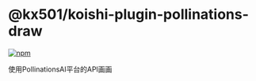 # @kx501/koishi-plugin-pollinations-draw

[![npm](https://img.shields.io/npm/v/@kx501/koishi-plugin-pollinations-draw?style=flat-square)](https://www.npmjs.com/package/@kx501/koishi-plugin-pollinations-draw)

使用PollinationsAI平台的API画画
